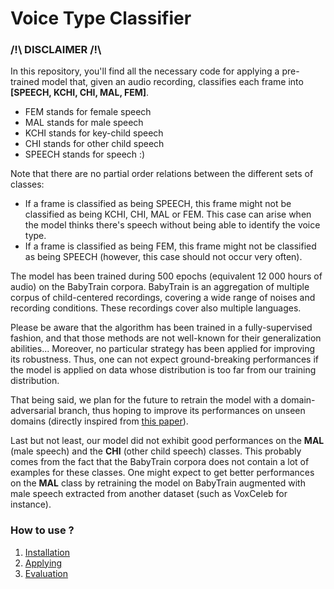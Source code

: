 # Voice Type Classifier

### /!\ DISCLAIMER /!\

In this repository, you'll find all the necessary code for applying a pre-trained model that, given an audio recording, classifies each frame into **[SPEECH, KCHI, CHI, MAL, FEM]**.
- FEM stands for female speech
- MAL stands for male speech
- KCHI stands for key-child speech
- CHI stands for other child speech
- SPEECH stands for speech :)

Note that there are no partial order relations between the different sets of classes: 
- If a frame is classified as being SPEECH, this frame might not be classified as being KCHI, CHI, MAL or FEM. This case can arise when the model thinks there's speech without being able to identify the voice type.
- If a frame is classified as being FEM, this frame might not be classified as being SPEECH (however, this case should not occur very often).

The model has been trained during 500 epochs (equivalent 12 000 hours of audio) on the BabyTrain corpora.
BabyTrain is an aggregation of multiple corpus of child-centered recordings, covering a wide range of noises and recording conditions.
These recordings cover also multiple languages.

Please be aware that the algorithm has been trained in a fully-supervised fashion, and that those methods are not well-known for their generalization abilities...
Moreover, no particular strategy has been applied for improving its robustness. Thus, one can not expect ground-breaking performances if the model is applied on data whose distribution is too far from our training distribution.

That being said, we plan for the future to retrain the model with a domain-adversarial branch, thus hoping to improve its performances on unseen domains (directly inspired from [this paper](https://arxiv.org/abs/1910.10655)).

Last but not least, our model did not exhibit good performances on the **MAL** (male speech) and the **CHI** (other child speech) classes. This probably comes from the fact that the BabyTrain corpora does not contain a lot of examples for these classes. One might expect to get better performances on the **MAL** class by retraining the model on BabyTrain augmented with male speech extracted from another dataset (such as VoxCeleb for instance).

### How to use ?

1) [Installation](./docs/installation.md)
2) [Applying](./docs/applying.md)
3) [Evaluation](./docs/evaluation.md)



